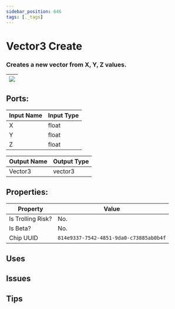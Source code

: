 ```yaml
---
sidebar_position: 646
tags: [._tags]
---
```


# Vector3 Create


### Creates a new vector from X, Y, Z values.

| ![](https://images-ext-2.discordapp.net/external/MPmIaQzlEPmgGWlgi-WxBBXt0Bjv_zWPkg1y1f_sy3s/https/www.recroomcircuits.com/image/circuit/absolute-value?width=206&height=108) |
|-----|

## Ports:

| Input Name | Input Type |
|-----------|-----------|
| X | float |
| Y | float |
| Z | float |

| Output Name | Output Type |
|-----------|-----------|
| Vector3 | vector3 |

## Properties:

| Property  | Value |
|-------------------|-----------|
| Is Trolling Risk? | No. |
| Is Beta? | No. |
| Chip UUID | `814e9337-7542-4851-9da0-c73885ab0b4f` |

## Uses

## Issues

## Tips